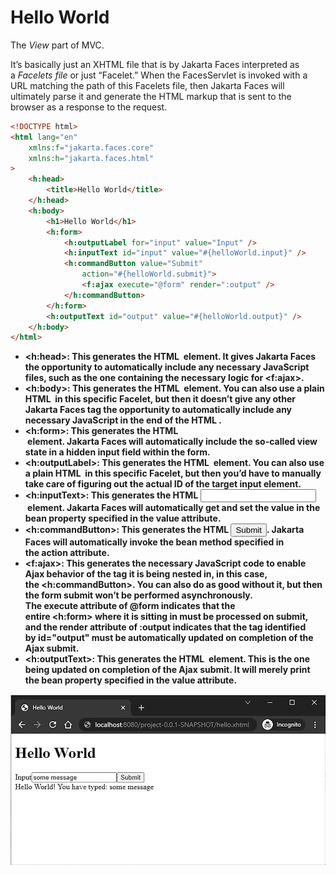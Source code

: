 # Hello World

The *View* part of MVC.

It’s basically just an XHTML file that is by Jakarta Faces interpreted as a *Facelets file* or just “Facelet.” When the FacesServlet is invoked with a URL matching the path of this Facelets file, then Jakarta Faces will ultimately parse it and generate the HTML markup that is sent to the browser as a response to the request.

```html
<!DOCTYPE html>
<html lang="en"
    xmlns:f="jakarta.faces.core"
    xmlns:h="jakarta.faces.html"
>
    <h:head>
        <title>Hello World</title>
    </h:head>
    <h:body>
        <h1>Hello World</h1>
        <h:form>
            <h:outputLabel for="input" value="Input" />
            <h:inputText id="input" value="#{helloWorld.input}" />
            <h:commandButton value="Submit"
                action="#{helloWorld.submit}">
                <f:ajax execute="@form" render=":output" />
            </h:commandButton>
        </h:form>
        <h:outputText id="output" value="#{helloWorld.output}" />
    </h:body>
</html>
```

- **<h:head>: This generates the HTML <head> element. It gives Jakarta Faces the opportunity to automatically include any necessary JavaScript files, such as the one containing the necessary logic for <f:ajax>.**
- **<h:body>: This generates the HTML <body> element. You can also use a plain HTML <body> in this specific Facelet, but then it doesn’t give any other Jakarta Faces tag the opportunity to automatically include any necessary JavaScript in the end of the HTML <body>.**
- **<h:form>: This generates the HTML <form> element. Jakarta Faces will automatically include the so-called view state in a hidden input field within the form.**
- **<h:outputLabel>: This generates the HTML <label> element. You can also use a plain HTML <label> in this specific Facelet, but then you’d have to manually take care of figuring out the actual ID of the target input element.**
- **<h:inputText>: This generates the HTML <input type="text"> element. Jakarta Faces will automatically get and set the value in the bean property specified in the value attribute.**
- **<h:commandButton>: This generates the HTML <input type="submit">. Jakarta Faces will automatically invoke the bean method specified in the action attribute.**
- **<f:ajax>: This generates the necessary JavaScript code to enable Ajax behavior of the tag it is being nested in, in this case, the <h:commandButton>. You can also do as good without it, but then the form submit won’t be performed asynchronously. The execute attribute of @form indicates that the entire <h:form> where it is sitting in must be processed on submit, and the render attribute of :output indicates that the tag identified by id="output" must be automatically updated on completion of the Ajax submit.**
- **<h:outputText>: This generates the HTML <span> element. This is the one being updated on completion of the Ajax submit. It will merely print the bean property specified in the value attribute.**

![Untitled](hello_world.png)